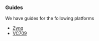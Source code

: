 ### Guides

We have guides for the following platforms
- [Zynq](/usage/zynq)
- [VC709](/usage/vc709)
